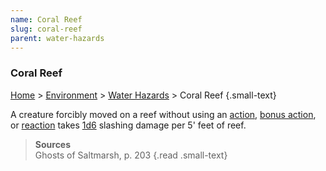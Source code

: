 ```yaml
---
name: Coral Reef
slug: coral-reef
parent: water-hazards
---
```

### Coral Reef
[Home](dm-operations-center) > [Environment](environment-menu) > [Water Hazards](water-hazards) > Coral Reef {.small-text}

A creature forcibly moved on a reef without using an [action](action), [bonus action](bonus-action), or [reaction](reaction) takes [1d6](/roll/1d6) slashing damage per 5' feet of reef.

> **Sources** <br/>
> Ghosts of Saltmarsh, p. 203
{.read .small-text}

